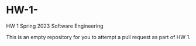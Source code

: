 # HW-1-

HW 1 Spring 2023 Software Engineering 

This is an empty repository for you to attempt a pull request as part of HW 1.
